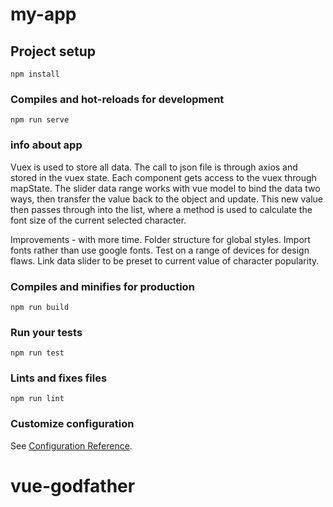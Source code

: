 # my-app

## Project setup

```
npm install
```

### Compiles and hot-reloads for development

```
npm run serve
```

### info about app

Vuex is used to store all data. The call to json file is through axios and stored in the vuex state. Each component gets access to the vuex through mapState. The slider data range works with vue model to bind the data two ways, then transfer the value back to the object and update. This new value then passes through into the list, where a method is used to calculate the font size of the current selected character.

Improvements - with more time. Folder structure for global styles. Import fonts rather than use google fonts. Test on a range of devices for design flaws. Link data slider to be preset to current value of character popularity.

### Compiles and minifies for production

```
npm run build
```

### Run your tests

```
npm run test
```

### Lints and fixes files

```
npm run lint
```

### Customize configuration

See [Configuration Reference](https://cli.vuejs.org/config/).

# vue-godfather
